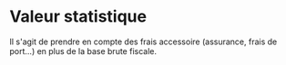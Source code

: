 # Valeur statistique

Il s'agit de prendre en compte des frais accessoire (assurance, frais 
 de port...) en plus de la base brute fiscale.


